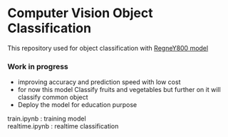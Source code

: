 # Computer Vision Object Classification
 This repository used for object classification with [RegneY800 model](https://arxiv.org/abs/2003.13678)

 ### Work in progress
 - improving accuracy and prediction speed with low cost 
 - for now this model Classify fruits and vegetables but further on it will classify common object
 - Deploy the model for education purpose

train.ipynb : training model </br>
realtime.ipynb : realtime classification


